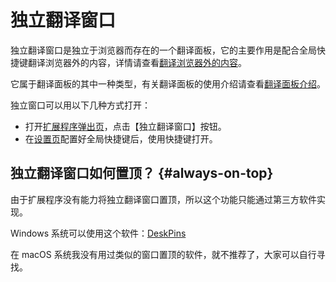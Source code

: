 # 独立翻译窗口

独立翻译窗口是独立于浏览器而存在的一个翻译面板，它的主要作用是配合全局快捷键翻译浏览器外的内容，详情请查看[翻译浏览器外的内容](extra.md)。

它属于翻译面板的其中一种类型，有关翻译面板的使用介绍请查看[翻译面板介绍](panel.md)。

独立窗口可以用以下几种方式打开：

- 打开[扩展程序弹出页](popup.md)，点击【独立翻译窗口】按钮。
- 在[设置页](options.md)配置好全局快捷键后，使用快捷键打开。

## 独立翻译窗口如何置顶？ {#always-on-top}

由于扩展程序没有能力将独立翻译窗口置顶，所以这个功能只能通过第三方软件实现。

Windows 系统可以使用这个软件：[DeskPins](https://efotinis.neocities.org/deskpins/index.html)

在 macOS 系统我没有用过类似的窗口置顶的软件，就不推荐了，大家可以自行寻找。
